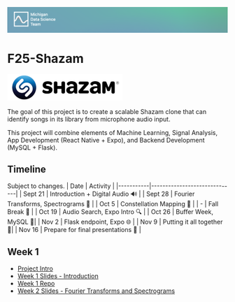 ![header](asset/header.png)

# F25-Shazam

<img src="asset/shazam.png" height=60/>

The goal of this project is to create a scalable Shazam clone that can identify songs in its library from microphone audio input.

This project will combine elements of Machine Learning, Signal Analysis, App Development (React Native + Expo), and Backend Development (MySQL + Flask).

## Timeline

Subject to changes.
| Date | Activity |
|-----------|------------------------------|
| Sept 21 | Introduction + Digital Audio 🔊 |
| Sept 28 | Fourier Transforms, Spectrograms 🧮 |
| Oct 5 | ️Constellation Mapping 🔭 |
| - | Fall Break ️🍂 |
| Oct 19 | Audio Search, Expo Intro 🔍 |
| Oct 26 | Buffer Week, MySQL 💽️|
| Nov 2 | Flask endpoint, Expo 🌐 |
| Nov 9 | Putting it all together 🔧|
| Nov 16 | Prepare for final presentations 🎉 |

## Week 1

- [Project Intro](https://docs.google.com/presentation/d/1zfACjefKNI2SxUwyjICdXe_Cc1dKNuPlsfJnkOWKs7I/edit?usp=sharing)
- [Week 1 Slides - Introduction](https://docs.google.com/presentation/d/1tnqeYWHYlpvawnyNVfE3f95q3EHNDDlER3AwjsX0hdI/edit?usp=sharing)
- [Week 1 Repo](https://github.com/evanteal15/f25-shazam-clone-w1/tree/main)
- [Week 2 Slides - Fourier Transforms and Spectrograms](https://docs.google.com/presentation/d/1gzf0cIOUEAgEXo3vhXCraE0z4VufTNPwGH04obc6YVs/edit?usp=sharing)
